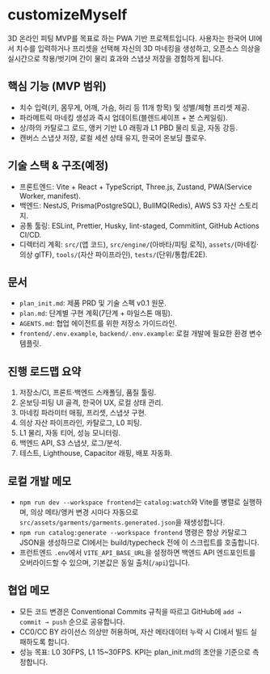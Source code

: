# customizeMyself

3D 온라인 피팅 MVP를 목표로 하는 PWA 기반 프로젝트입니다. 사용자는 한국어 UI에서 치수를 입력하거나 프리셋을 선택해 자신의 3D 마네킹을 생성하고, 오픈소스 의상을 실시간으로 착용/벗기며 간이 물리 효과와 스냅샷 저장을 경험하게 됩니다.

## 핵심 기능 (MVP 범위)

- 치수 입력(키, 몸무게, 어깨, 가슴, 허리 등 11개 항목) 및 성별/체형 프리셋 제공.
- 파라메트릭 마네킹 생성과 즉시 업데이트(블렌드셰이프 + 본 스케일링).
- 상/하의 카탈로그 로드, 앵커 기반 L0 래핑과 L1 PBD 물리 토글, 자동 강등.
- 캔버스 스냅샷 저장, 로컬 세션 상태 유지, 한국어 온보딩 플로우.

## 기술 스택 & 구조(예정)

- 프론트엔드: Vite + React + TypeScript, Three.js, Zustand, PWA(Service Worker, manifest).
- 백엔드: NestJS, Prisma(PostgreSQL), BullMQ(Redis), AWS S3 자산 스토리지.
- 공통 툴링: ESLint, Prettier, Husky, lint-staged, Commitlint, GitHub Actions CI/CD.
- 디렉터리 계획: `src/`(앱 코드), `src/engine/`(아바타/피팅 로직), `assets/`(마네킹·의상 glTF), `tools/`(자산 파이프라인), `tests/`(단위/통합/E2E).

## 문서

- `plan_init.md`: 제품 PRD 및 기술 스펙 v0.1 원문.
- `plan.md`: 단계별 구현 계획(7단계 + 마일스톤 매핑).
- `AGENTS.md`: 협업 에이전트를 위한 저장소 가이드라인.
- `frontend/.env.example`, `backend/.env.example`: 로컬 개발에 필요한 환경 변수 템플릿.

## 진행 로드맵 요약

1. 저장소/CI, 프론트·백엔드 스캐폴딩, 품질 툴링.
2. 온보딩·피팅 UI 골격, 한국어 UX, 로컬 상태 관리.
3. 마네킹 파라미터 매핑, 프리셋, 스냅샷 구현.
4. 의상 자산 파이프라인, 카탈로그, L0 피팅.
5. L1 물리, 자동 티어, 성능 모니터링.
6. 백엔드 API, S3 스냅샷, 로그/분석.
7. 테스트, Lighthouse, Capacitor 래핑, 배포 자동화.

## 로컬 개발 메모

- `npm run dev --workspace frontend`는 `catalog:watch`와 Vite를 병렬로 실행하며, 의상 메타/앵커 변경 시마다 자동으로 `src/assets/garments/garments.generated.json`을 재생성합니다.
- `npm run catalog:generate --workspace frontend` 명령은 항상 카탈로그 JSON을 생성하므로 CI에서는 build/typecheck 전에 이 스크립트를 호출합니다.
- 프런트엔드 `.env`에서 `VITE_API_BASE_URL`을 설정하면 백엔드 API 엔드포인트를 오버라이드할 수 있으며, 기본값은 동일 출처(`/api`)입니다.

## 협업 메모

- 모든 코드 변경은 Conventional Commits 규칙을 따르고 GitHub에 `add → commit → push` 순으로 공유합니다.
- CC0/CC BY 라이선스 의상만 허용하며, 자산 메타데이터 누락 시 CI에서 빌드 실패하도록 합니다.
- 성능 목표: L0 30FPS, L1 15~30FPS. KPI는 plan_init.md의 초안을 기준으로 측정합니다.
